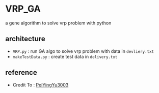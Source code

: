 # VRP_GA
a gene algorithm to solve vrp problem with python

## architecture
- `VRP.py` : run GA algo to solve vrp problem with data in `devliery.txt`
- `makeTestData.py` : create test data in `delivery.txt`

## reference
- Credit To : <a href = "https://github.com/PeiYingYu3003">PeiYingYu3003</a>
